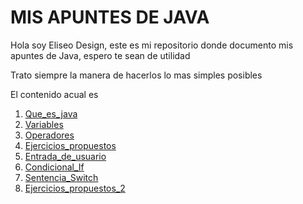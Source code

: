 # MIS APUNTES DE JAVA

Hola soy Eliseo Design, este es mi repositorio donde documento mis apuntes de Java, espero te sean de utilidad

Trato siempre la manera de hacerlos lo mas simples posibles

El contenido acual es

1. [Que_es_java](https://github.com/eliseodesign/apuntes-java/blob/main/1.%20Que_es_java.md)
2. [Variables](https://github.com/eliseodesign/apuntes-java/blob/main/1.%20Variables.md)
3. [Operadores](https://github.com/eliseodesign/apuntes-java/blob/main/1.%20Operadores.md)
4. [Ejercicios_propuestos](https://github.com/eliseodesign/apuntes-java/blob/main/1.%20Ejercicios_propuestos.md)
5. [Entrada_de_usuario](https://github.com/eliseodesign/apuntes-java/blob/main/1.%20Entrada_de_usuario.md)
6. [Condicional_If](https://github.com/eliseodesign/apuntes-java/blob/main/1.%20Condicional_If.md)
7. [Sentencia_Switch](https://github.com/eliseodesign/apuntes-java/blob/main/1.%20Sentencia_Switch.md)
8. [Ejercicios_propuestos_2](https://github.com/eliseodesign/apuntes-java/blob/main/1.%20Ejercicios_propuestos_2.md)
